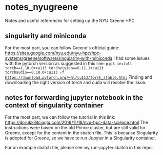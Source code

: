 # notes_nyugreene
Notes and useful references for setting up the NYU Greene HPC

## singularity and miniconda
For the most part, you can follow Greene's official guide: 
https://sites.google.com/nyu.edu/nyu-hpc/hpc-systems/greene/software/singularity-with-miniconda
I had some issues with the pytorch version as suggested in this line:
<code>pip3 install torch==1.10.0+cu113 torchvision==0.11.1+cu113 torchaudio==0.10.0+cu113 -f https://download.pytorch.org/whl/cu113/torch_stable.html</code>
Finding and downloading the right version of torch and cuda will resolve the issue.

## notes for forwarding jupyter notebook in the context of singularity container
For the most part, we can follow the tutorial in this link:
https://dorukkilitcioglu.com/2018/11/18/nyu-hpc-data-science.html
The instructions were based on the old Prince cluster, but are still valid for Greene,
except for the content in the sbatch file. This is because Singularity is adopted for
Greene, so we have to run Jupyter in a Singularity container.

For an example sbatch file, please see my run-jupyter.sbatch in this repo.
